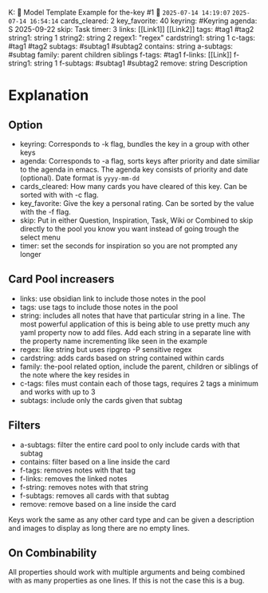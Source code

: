 
K: 🧩 Model Template Example for the-key #1 🧩 `2025-07-14 14:19:07` `2025-07-14 16:54:14`
cards_cleared: 2 
key_favorite: 40
keyring: #Keyring
agenda: S 2025-09-22
skip: Task
timer: 3
links: [[Link1]] [[Link2]]
tags: #tag1 #tag2 
string1: string 1
string2: string 2
regex1: "regex"
cardstring1: string 1
c-tags: #tag1 #tag2
subtags: #subtag1 #subtag2 
contains: string 
a-subtags: #subtag 
family: parent children siblings 
f-tags: #tag1 
f-links: [[Link]]
f-string1: string 1
f-subtags: #subtag1 #subtag2 
remove: string 
Description 


# Explanation 
## Option 
- keyring: Corresponds to -k flag, bundles the key in a group with other keys 
- agenda: Corresponds to -a flag, sorts keys after priority and date similiar to the agenda in  emacs. The agenda key consists of priority and date (optional). Date format is `yyyy-mm-dd`
- cards_cleared: How many cards you have cleared of this key. Can be sorted with with -c flag.
- key_favorite: Give the key a personal rating. Can be sorted by the value with the -f flag. 
- skip: Put in either Question, Inspiration, Task, Wiki or Combined to skip directly to the pool you know you want instead of going trough the select menu 
- timer: set the seconds for inspiration so you are not prompted any longer 
## Card Pool increasers 
- links: use obsidian link to include those notes in the pool 
- tags: use tags to include those notes in the pool 
- string: includes all notes that have that particular string in a line. The most powerful application of this is being able to use pretty much any yaml property now to add files. Add each string in a separate line with the property name incrementing like seen in the example
- regex: like string but uses ripgrep -P sensitive regex
- cardstring: adds cards based on string contained within cards 
- family: the-pool related option, include the parent, children or siblings of the note where the key resides in
- c-tags: files must contain each of those tags, requires 2 tags a minimum and works with up to 3
- subtags: include only the cards given that subtag

## Filters 
- a-subtags: filter the entire card pool to only include cards with that subtag
- contains: filter based on a line inside the card 
- f-tags: removes notes with that tag
- f-links: removes the linked notes
- f-string: removes notes with that string
- f-subtags: removes all cards with that subtag
- remove: remove based on a line inside the card 

Keys work the same as any other card type and can be given a description and images to display as long there are no empty lines. 

## On Combinability 
All properties should work with multiple arguments and being combined with as many properties as one lines. If this is not the case this is a bug. 
